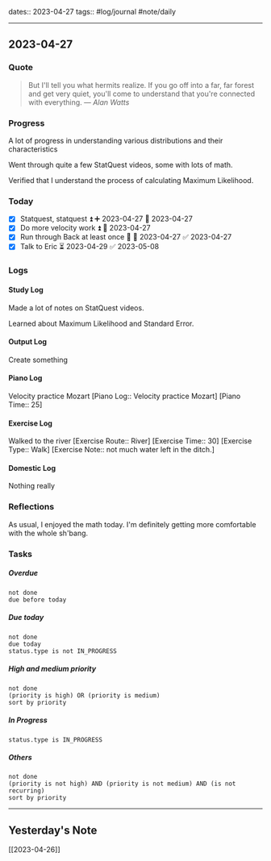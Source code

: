 dates:: 2023-04-27
tags:: #log/journal #note/daily 

---
## 2023-04-27

### Quote

> But I'll tell you what hermits realize. If you go off into a far, far forest and get very quiet, you'll come to understand that you're connected with everything.
> — <cite>Alan Watts</cite>


### Progress

A lot of progress in understanding various distributions and their characteristics

Went through quite a few StatQuest videos, some with lots of math.

Verified that I understand the process of calculating Maximum Likelihood.

### Today

- [x] Statquest, statquest ⏫ ➕ 2023-04-27 🛫 2023-04-27
- [x] Do more velocity work ⏫ 🛫 2023-04-27
- [x] Run through Back at least once 🔼 🛫 2023-04-27 ✅ 2023-04-27
- [x] Talk to Eric ⏳ 2023-04-29 ✅ 2023-05-08

### Logs

#### Study Log

Made a lot of notes on StatQuest videos.

Learned about Maximum Likelihood and Standard Error.

#### Output Log

Create something

#### Piano Log

Velocity practice Mozart [Piano Log:: Velocity practice Mozart]  [Piano Time:: 25]

#### Exercise Log

Walked to the river [Exercise Route:: River]  [Exercise Time:: 30]  [Exercise Type:: Walk] [Exercise Note:: not much water left in the ditch.]

#### Domestic Log

Nothing really


### Reflections

As usual, I enjoyed the math today. I'm definitely getting more comfortable with the whole sh'bang.

### Tasks

##### Overdue

```tasks
not done
due before today
```


##### Due today

```tasks
not done
due today
status.type is not IN_PROGRESS
```

##### High and medium priority

```tasks
not done
(priority is high) OR (priority is medium)
sort by priority
```

##### In Progress

```tasks
status.type is IN_PROGRESS
```

##### Others


```tasks
not done
(priority is not high) AND (priority is not medium) AND (is not recurring)
sort by priority
```


---
## Yesterday's Note

[[2023-04-26]]


